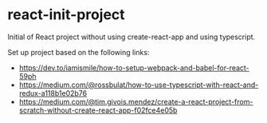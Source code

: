 # react-init-project

Initial of React project without using create-react-app and using typescript.

Set up project based on the following links:

- https://dev.to/iamismile/how-to-setup-webpack-and-babel-for-react-59ph
- https://medium.com/@rossbulat/how-to-use-typescript-with-react-and-redux-a118b1e02b76
- https://medium.com/@tim.givois.mendez/create-a-react-project-from-scratch-without-create-react-app-f02fce4e05b
